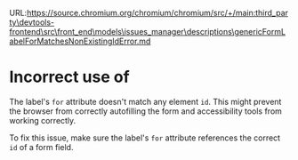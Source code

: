 URL:https://source.chromium.org/chromium/chromium/src/+/main:third_party\devtools-frontend\src\front_end\models\issues_manager\descriptions\genericFormLabelForMatchesNonExistingIdError.md
# Incorrect use of <label for=FORM_ELEMENT>

The label's `for` attribute doesn't match any element `id`. This might prevent the browser from correctly autofilling the form and accessibility tools from working correctly.

To fix this issue, make sure the label's `for` attribute references the correct `id` of a form field.

